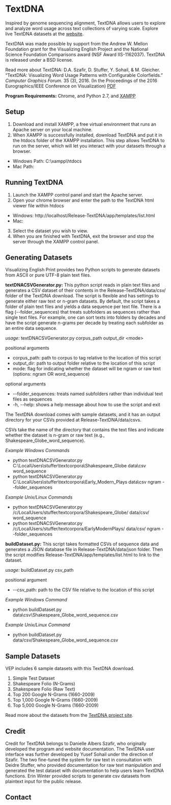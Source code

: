 # TextDNA

Inspired by genome sequencing alignment, TextDNA allows users to explore and analyze word usage across text collections of varying scale. Explore live TextDNA datasets at the [website](http://graphics.cs.wisc.edu/Vis/SequenceSurveyor/TextDNA.html).

TextDNA was made possible by support from the Andrew W. Mellon Foundation grant for the Visualizing English Project and the National Science Foundation Comparisons award (NSF Award IIS-1162037). TextDNA is released under a BSD license.

Read more about TextDNA: D.A. Szafir, D. Stuffer, Y. Sohail, & M. Gleicher. “TextDNA: Visualizing Word Usage Patterns with Configurable Colorfields.” *Computer Graphics Forum.* 35 (3), 2016. (In the Proceedings of the 2016 Eurographics/IEEE Conference on Visualization) [PDF](http://graphics.cs.wisc.edu/Papers/2016/ASSG16/TextDNA.pdf)

**Program Requirements:** Chrome, and Python 2.7, and [XAMPP](http://sourceforge.net/projects/xampp/)

Setup
-----
1. Download and install XAMPP, a free virtual environment that runs an Apache server on your local machine.
2. When XAMPP is successfully installed, download TextDNA and put it in the htdocs folder of the XAMPP installation. This step allows TextDNA to run on the server, which will let you interact with your datasets through a browser.
  * Windows Path: C:\xampp\htdocs
  * Mac Path:

Running TextDNA
--------------
1. Launch the XAMPP control panel and start the Apache server.
2. Open your chrome browser and enter the path to the TextDNA html viewer file within htdocs
  * Windows: http://localhost/Release-TextDNA/app/templates/list.html
  * Mac: 
3. Select the dataset you wish to view.
4. When you are finished with TextDNA, exit the browser and stop the server through the XAMPP control panel.

Generating Datasets
-------------------
Visualizing English Print provides two Python scripts to generate datasets from ASCII or pure UTF-8 plain text files.

**textDNACSVGenerator.py:** This python script reads in plain text files and generates a CSV dataset of their contents in the Release-TextDNA/data/csv/ folder of the TextDNA download. The script is flexible and has settings to generate either raw text or n-gram datasets. By default, the script takes a folder of plain text files and yields a data sequence per text file. There is a flag (--folder_sequences) that treats subfolders as sequences rather than single text files. For example, one can sort texts into folders by decades and have the script generate n-grams per decade by treating each subfolder as an entire data sequence.

*usage:* textDNACSVGenerator.py corpus_path output_dir &lt;mode&gt;

positional arguments
 * corpus_path: path to corpus to tag relative to the location of this script
 * output_dir: path to output folder relative to the location of this script
 * mode: flag for indicating whether the dataset will be ngram or raw text (options: ngram OR word_sequence)

optional arguments
 * --folder_sequences: treats named subfolders rather than individual text files as sequences
 * -h, --help: shows a help message about how to use the script and exit

The TextDNA download comes with sample datasets, and it has an output directory for your CSVs provided at Release-TextDNA/data/csvs.

CSVs take the name of the directory that contains the text files and indicate whether the dataset is n-gram or raw text (e.g., Shakespeare_Globe_word_sequence).

*Example Windows Commands*
 * python textDNACSVGenerator.py C:\LocalUsers\stuffer\textcorpora\Shakespeare_Globe data\csv word_sequence
 * python textDNACSVGenerator.py C:\LocalUsers\stuffer\textcorpora\Early_Modern_Plays data\csv ngram --folder_sequences

*Example Unix/Linux Commands*
 * python textDNACSVGenerator.py /c/LocalUsers/stuffer/textcorpora/Shakespeare_Globe/ data/csv/ word_sequence
 * python textDNACSVGenerator.py /c/LocalUsers/stuffer/textcorpora/EarlyModernPlays/ data/csv/ ngram --folder_sequences

**buildDataset.py:** This script takes formatted CSVs of sequence data and generates a JSON database file in Release-TextDNA/data/json folder. Then the script modifies Release-TextDNA/app/templates/list.html to link to the dataset.

*usage:* buildDataset.py csv_path

positional argument
 * --csv_path: path to the CSV file relative to the location of this script

*Example Windows Command*
 * python buildDataset.py data\csv\Shakespeare_Globe_word_sequence.csv

*Example Unix/Linux Command*
 * python buildDataset.py data/csv/Shakespeare_Globe_word_sequence.csv

Sample Datasets
---------------
VEP includes 6 sample datasets with this TextDNA download.

1. Simple Test Dataset
2. Shakespeare Folio (N-Grams)
3. Shakespeare Folio (Raw Text)
4. Top 200 Google N-Grams (1660-2009)
5. Top 1,000 Google N-Grams (1660-2009)
6. Top 5,000 Google N-Grams (1660-2009)

Read more about the datasets from the [TextDNA project site](http://graphics.cs.wisc.edu/Vis/SequenceSurveyor/TextDNA.html).

Credit
------
Credit for TextDNA belongs to Danielle Albers Szafir, who originally developed the program and website documentation. The TextDNA user interface was further developed by Yusef Sohail under the direction of Szafir. The two fine-tuned the system for raw text in consultation with Deidre Stuffer, who provided documentation for raw text manipulation and generated the test dataset with documentation to help users learn TextDNA functions. Erin Winter provided scripts to generate csv datasets from plaintext input for the public release.

Contact
-------
